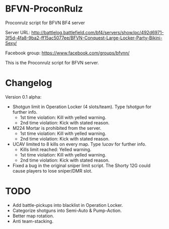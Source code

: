# BFVN-ProconRulz
Proconrulz script for BFVN BF4 server

Server URL: http://battlelog.battlefield.com/bf4/servers/show/pc/492d6971-3f5d-4fa8-9ba2-ff15ac5077ee/BFVN-Conquest-Large-Locker-Party-Bikini-Sexy/

Facebook group: https://www.facebook.com/groups/bfvnn/

This is the Proconrulz script for BFVN server.

# Changelog

Version 0.1 alpha:
  - Shotgun limit in Operation Locker (4 slots/team). Type *!shotgun* for further info.
    - 1st time violation: Kill with yelled warning.
    - 2nd time violation: Kick with stated reason.
  - M224 Mortar is prohibited from the server.
    - 1st time violation: Kill with yelled warning.
    - 2nd time violation: Kick with stated reason.
  - UCAV limited to 8 kills on every map. Type *!ucav* for further info.
    - Kills limit reached: Yelled warning.
    - 1st time violation: Kill with yelled warning.
    - 2nd time violation: Kick with stated reason.
  - Fixed a bug in the original sniper limit script. The Shorty 12G could cause players to lose sniper/DMR slot.
  
# TODO

- Add battle-pickups into blacklist in Operation Locker.
- Categorize shotguns into Semi-Auto & Pump-Action.
- Better map rotation.
- Anti team-stacking.

